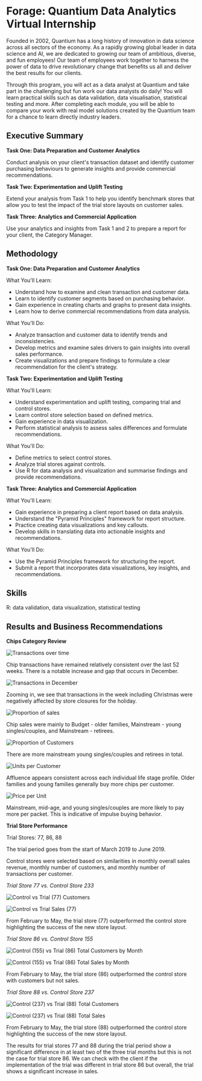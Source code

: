 # Forage: Quantium Data Analytics Virtual Internship

Founded in 2002, Quantium has a long history of innovation in data science across all sectors of the economy. As a rapidly growing global leader in data science and AI, we are dedicated to growing our team of ambitious, diverse, and fun employees! Our team of employees work together to harness the power of data to drive revolutionary change that benefits us all and deliver the best results for our clients.

Through this program, you will act as a data analyst at Quantium and take part in the challenging but fun work our data analysts do daily! You will learn practical skills such as data validation, data visualisation, statistical testing and more. After completing each module, you will be able to compare your work with real model solutions created by the Quantium team for a chance to learn directly industry leaders.

## Executive Summary

**Task One: Data Preparation and Customer Analytics**

Conduct analysis on your client's transaction dataset and identify customer purchasing behaviours to generate insights and provide commercial recommendations.

**Task Two: Experimentation and Uplift Testing**

Extend your analysis from Task 1 to help you identify benchmark stores that allow you to test the impact of the trial store layouts on customer sales.

**Task Three: Analytics and Commercial Application**

Use your analytics and insights from Task 1 and 2 to prepare a report for your client, the Category Manager.

## Methodology

**Task One: Data Preparation and Customer Analytics**

What You'll Learn:
  * Understand how to examine and clean transaction and customer data.
  * Learn to identify customer segments based on purchasing behavior.
  * Gain experience in creating charts and graphs to present data insights.
  * Learn how to derive commercial recommendations from data analysis.

What You'll Do:
  * Analyze transaction and customer data to identify trends and inconsistencies.
  * Develop metrics and examine sales drivers to gain insights into overall sales performance.
  * Create visualizations and prepare findings to formulate a clear recommendation for the client's strategy.

**Task Two: Experimentation and Uplift Testing**

What You'll Learn:
  * Understand experimentation and uplift testing, comparing trial and control stores.
  * Learn control store selection based on defined metrics.
  * Gain experience in data visualization.
  * Perform statistical analysis to assess sales differences and formulate recommendations.

What You'll Do:
  * Define metrics to select control stores.
  * Analyze trial stores against controls.
  * Use R for data analysis and visualization and summarise findings and provide recommendations.

**Task Three: Analytics and Commercial Application**

What You'll Learn:
  * Gain experience in preparing a client report based on data analysis.
  * Understand the "Pyramid Principles" framework for report structure.
  * Practice creating data visualizations and key callouts.
  * Develop skills in translating data into actionable insights and recommendations.

What You'll Do:
  * Use the Pyramid Principles framework for structuring the report.
  * Submit a report that incorporates data visualizations, key insights, and recommendations.

## Skills

R: data validation, data visualization, statistical testing

## Results and Business Recommendations

**Chips Category Review**

![Transactions over time](https://github.com/user-attachments/assets/cdbe9236-33ee-426a-967d-ee460570542b)

Chip transactions have remained relatively consistent over the last 52 weeks. There is a notable increase and gap that occurs in December.

![Transactions in December](https://github.com/user-attachments/assets/a1395dd8-a677-4332-aaf5-a5e8a80af709)

Zooming in, we see that transactions in the week including Christmas were negatively affected by store closures for the holiday.

![Proportion of sales](https://github.com/user-attachments/assets/abdf1675-946c-464e-a410-d7185868335c)

Chip sales were mainly to Budget - older families, Mainstream - young singles/couples, and Mainstream - retirees.

![Proportion of Customers](https://github.com/user-attachments/assets/4d384064-494c-4c96-aba0-b57cff009d13)

There are more mainstream young singles/couples and retirees in total.

![Units per Customer](https://github.com/user-attachments/assets/7bbb70e3-b614-4256-be8e-3f79845d6ea7)

Affluence appears consistent across each individual life stage profile. Older families and young families generally buy more chips per customer.

![Price per Unit](https://github.com/user-attachments/assets/341bb1b2-fe6e-4f7f-9016-73e26fbee55c)

Mainstream, mid-age, and young singles/couples are more likely to pay more per packet. This is indicative of impulse buying behavior.

**Trial Store Performance**

Trial Stores: 77, 86, 88

The trial period goes from the start of March 2019 to June 2019.

Control stores were selected based on similarities in monthly overall sales revenue, monthly number of customers, and monthly number of transactions per customer.

*Trial Store 77 vs. Control Store 233*

![Control vs  Trial (77) Customers](https://github.com/user-attachments/assets/52ec40ca-afd9-4495-b277-8efbd956d31f)

![Control vs  Trial Sales (77)](https://github.com/user-attachments/assets/f3011052-39e2-4105-ba78-60d5b034a401)

From February to May, the trial store (77) outperformed the control store highlighting the success of the new store layout.

*Trial Store 86 vs. Control Store 155*

![Control (155) vs  Trial (86) Total Customers by Month](https://github.com/user-attachments/assets/f353d01f-3ca1-4cd0-a9a5-9326ccab1c75)

![Control (155) vs  Trial (86) Total Sales by Month](https://github.com/user-attachments/assets/7466b40b-7b48-4e81-bcfc-518b14d6390e)

From February to May, the trial store (86) outperformed the control store with customers but not sales.

*Trial Store 88 vs. Control Store 237*

![Control (237) vs  Trial (88) Total Customers](https://github.com/user-attachments/assets/a1c9c093-5571-4022-b2ce-d932220bb420)

![Control (237) vs  Trial (88) Total Sales](https://github.com/user-attachments/assets/ddf935bb-9c59-49ee-bded-34819536f67e)

From February to May, the trial store (88) outperformed the control store highlighting the success of the new store layout.

The results for trial stores 77 and 88 during the trial period show a significant difference in at least two of the three trial months but this is not the case for trial store 86. We can check with the client if the implementation of the trial was different in trial store 86 but overall, the trial shows a significant increase in sales. 
